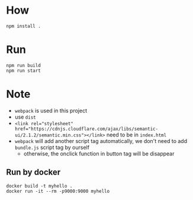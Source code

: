 # How 
```
npm install .
```

# Run
```
npm run build
npm run start
```

# Note
* `webpack` is used in this project
* use `dist`
* `<link rel="stylesheet" href="https://cdnjs.cloudflare.com/ajax/libs/semantic-ui/2.1.2/semantic.min.css"></link>` need to be in `index.html`
* `webpack` will add another script tag automatically, we don't need to add `bundle.js` script tag by ourself
  * otherwise, the onclick function in button tag will be disappear


## Run by docker
```
docker build -t myhello .
docker run -it --rm -p9000:9000 myhello
```


